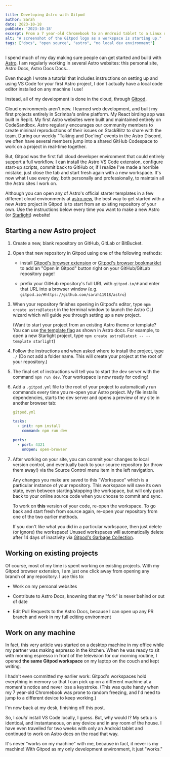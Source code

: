 ```yaml
---
 
title: Developing Astro with Gitpod
author: Sarah
date: 2023-10-18
pubDate: '2023-10-18'
excerpt: From a 7 year-old Chromebook to an Android tablet to a Linux desktop... all my building with Astro is done in a cloud development environment thanks to Gitpod! No local development environment? No problem!
alt: "A screenshot of the Gitpod logo as a workspace is starting up."
tags: ["docs", "open source", "astro", "no local dev environment"]
---
```

I spend much of my day making sure people can get started and build with [Astro](https://astro.build). I am regularly working in several Astro websites: this personal site, Astro Docs, Astro Docs Docs... 

Even though I wrote a tutorial that includes instructions on setting up and using VS Code for your first Astro project, I don't actually have a local code editor installed on any machine I use!

Instead, all of my development is done in the cloud, through [Gitpod](https://www.gitpod.io/).

Cloud environments aren't new. I learned web development, and built my first projects entirely in Scrimba's online platform. My React birding app was built in Replit. My first Astro websites were built and maintained entirely on CodeSandbox. Astro regularly encourages our community members to create minimal reproductions of their issues on StackBlitz to share with the team. During our weekly "Talking and Doc'ing" events in the Astro Discord, we often have several members jump into a shared GitHub Codespace to work on a project in real-time together.

But, Gitpod was the first full cloud developer environment that could entirely support a full workflow. I can install the Astro VS Code extension, configure start-up scripts, commit back to GitHub or, if I realize I've made a horrible mistake, just close the tab and start fresh again with a new workspace. It's now what I use every day, both personally and professionally, to maintain all the Astro sites I work on.  

Although you can open any of Astro's official starter templates in a few different cloud environments at [astro.new](https://astro.new), the best way to get started with a new Astro project in Gitpod is to start from an existing repository of your own. Use the instructions below every time you want to make a new Astro (or [Starlight](https://starlight.astro.build)) website!

## Starting a new Astro project

1. Create a new, blank repository on GitHub, GitLab or BitBucket.

2. Open that new repository in Gitpod using one of the following methods:
    - install [Gitpod's browser extension](https://www.gitpod.io/docs/browser-extension) or [Gitpod's browser bookmarklet](https://www.gitpod.io/docs/browser-bookmarklet) to add an "Open in Gitpod" button right on your GitHub/GitLab repository page!
        
    - prefix your GitHub repository's full URL with `gitpod.io/#` and enter that URL into a browser window (e.g. `gitpod.io/#https://github.com/sarah11918/astro`)

3. When your repository finishes opening in Gitpod's editor, type `npm create astro@latest` in the terminal window to launch the Astro CLI wizard which will guide you through setting up a new project. 

    (Want to start your project from an existing Astro theme or template? You can use [the template flag](https://docs.astro.build/en/install/auto/#starter-templates) as shown in Astro docs. For example, to open a new Starlight project, type `npm create astro@latest -- --template starlight`)
      
4. Follow the instructions and when asked where to install the project, type `./` (Do not add a folder name. This will create your project at the root of your repository.)
      
5. The final set of instructions will tell you to start the dev server with the command `npm run dev`. Your workspace is now ready for coding!

6. Add a `.gitpod.yml` file to the root of your project to automatically run commands every time you re-open your Astro project. My file installs dependencies, starts the dev server and opens a preview of my site in another browser tab:

      ```yaml
      gitpod.yml

      tasks:
        - init: npm install
          command: npm run dev

      ports:
        - port: 4321
          onOpen: open-browser
      ```


7. After working on your site, you can commit your changes to local version control, and eventually back to your source repository (or throw them away!) via the Source Control menu item in the left navigation. 

    
    Any changes you make are saved to this "Workspace" which is a particular instance of your repository. This workspace will save its own state, even between starting/stopping the workspace, but will only push back to your online source code when you choose to commit and sync.

    To work on **this** version of your code, re-open the workspace. To go back and start fresh from source again, re-open your repository from one of the two earlier methods.
    
    If you don't like what you did in a particular workspace, then just delete (or ignore) the workspace! Unused workspaces will automatically delete after 14 days of inactivity via [Gitpod's Garbage Collection](https://www.gitpod.io/docs/life-of-workspace/#garbage-collection).

## Working on existing projects

Of course, most of my time is spent working on existing projects. With my Gitpod browser extension, I am just one click away from opening any branch of any repository. I use this to:

- Work on my personal websites

- Contribute to Astro Docs, knowning that my "fork" is never behind or out of date

- Edit Pull Requests to the Astro Docs, because I can open up any PR branch and work in my full editing environment

## Work on any machine

In fact, this very article was started on a desktop machine in my office while my partner was making espresso in the kitchen. When he was ready to sit with morning espresso in front of the television for our morning routine, I opened **the same Gitpod workspace** on my laptop on the couch and kept writing.

I hadn't even committed my earlier work: Gitpod's workspaces hold everything in memory so that I can pick up on a different machine at a moment's notice and never lose a keystroke. (This was quite handy when my 7 year-old Chromebook was prone to random freezing, and I'd need to jump to a different device to keep working.)

I'm now back at my desk, finishing off this post.

So, I *could* install VS Code locally, I guess. But, why would I? My setup is identical, and instantaneous, on any device and in any room of the house. I have even travelled for two weeks with only an Android tablet and continued to work on Astro docs on the road that way.

It's never "works on my machine" with me, because in fact, it never is my machine! With Gitpod as my only development environment, it just "works."

